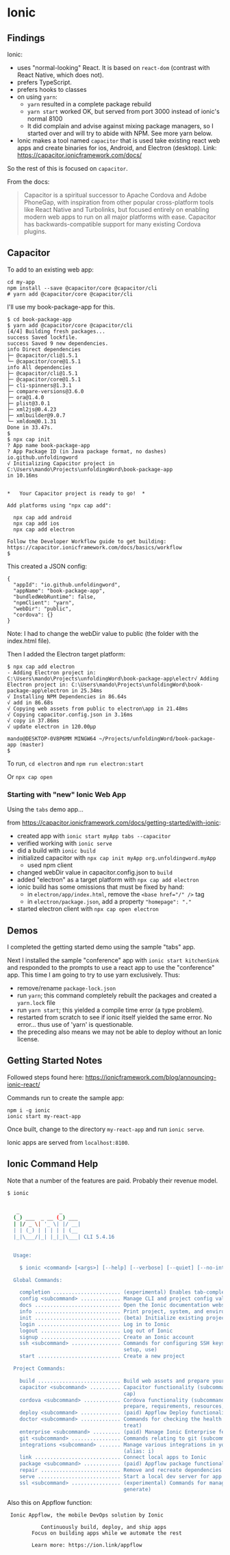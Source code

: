 # Ionic

## Findings

Ionic:
- uses "normal-looking" React. It is based on `react-dom` (contrast with React Native, which does not).
- prefers TypeScript.
- prefers hooks to classes
- on using `yarn`: 
    - `yarn` resulted in a complete package rebuild
    - `yarn start` worked OK, but served from port 3000 instead of ionic's normal 8100
    - It did complain and advise against mixing package managers, so I started over and will try to abide with NPM. See more yarn below.
- Ionic makes a tool named `capacitor` that is used take existing react web apps and create binaries for ios, Android, and Electron (desktop). Link: https://capacitor.ionicframework.com/docs/

So the rest of this is focused on `capacitor`.

From the docs:

>Capacitor is a spiritual successor to Apache Cordova and Adobe PhoneGap, with inspiration from other popular cross-platform tools like React Native and Turbolinks, but focused entirely on enabling modern web apps to run on all major platforms with ease. Capacitor has backwards-compatible support for many existing Cordova plugins.

## Capacitor

To add to an existing web app:
```
cd my-app
npm install --save @capacitor/core @capacitor/cli
# yarn add @capacitor/core @capacitor/cli
```

I'll use my book-package-app for this.

```
$ cd book-package-app
$ yarn add @capacitor/core @capacitor/cli
[4/4] Building fresh packages...
success Saved lockfile.
success Saved 9 new dependencies.
info Direct dependencies
├─ @capacitor/cli@1.5.1
└─ @capacitor/core@1.5.1
info All dependencies
├─ @capacitor/cli@1.5.1
├─ @capacitor/core@1.5.1
├─ cli-spinners@1.3.1
├─ compare-versions@3.6.0
├─ ora@1.4.0
├─ plist@3.0.1
├─ xml2js@0.4.23
├─ xmlbuilder@9.0.7
└─ xmldom@0.1.31
Done in 33.47s.
$
$ npx cap init
? App name book-package-app
? App Package ID (in Java package format, no dashes) io.github.unfoldingword
√ Initializing Capacitor project in C:\Users\mando\Projects\unfoldingWord\book-package-app 
in 10.16ms


*   Your Capacitor project is ready to go!  *

Add platforms using "npx cap add":

  npx cap add android
  npx cap add ios
  npx cap add electron

Follow the Developer Workflow guide to get building:
https://capacitor.ionicframework.com/docs/basics/workflow
$
```

This created a JSON config:
```
{
  "appId": "io.github.unfoldingword",
  "appName": "book-package-app",
  "bundledWebRuntime": false,
  "npmClient": "yarn",
  "webDir": "public",
  "cordova": {}
}
```

Note: I had to change the webDir value to public (the folder with the index.html file).

Then I added the Electron target platform:
```
$ npx cap add electron
- Adding Electron project in: C:\Users\mando\Projects\unfoldingWord\book-package-app\electr√ Adding Electron project in: C:\Users\mando\Projects\unfoldingWord\book-package-app\electron in 25.34ms
√ Installing NPM Dependencies in 86.64s
√ add in 86.68s
√ Copying web assets from public to electron\app in 21.48ms
√ Copying capacitor.config.json in 3.16ms
√ copy in 37.86ms
√ update electron in 120.00μp

mando@DESKTOP-0V8P6MM MINGW64 ~/Projects/unfoldingWord/book-package-app (master)
$
```

To run, `cd electron` and `npm run electron:start`

Or `npx cap open`


### Starting with "new" Ionic Web App

Using the `tabs` demo app...

from https://capacitor.ionicframework.com/docs/getting-started/with-ionic:
- created app with `ionic start myApp tabs --capacitor`
- verified working with `ionic serve`
- did a build with `ionic build`
- initialized capacitor with `npx cap init myApp org.unfoldingword.myApp`
  - used npm client
- changed webDir value in capacitor.config.json to `build`
- added "electron" as a target platform with `npx cap add electron`
- ionic build has some omissions that must be fixed by hand:
  - in `electron/app/index.html`, remove the `<base href="/" />` tag
  - in `electron/package.json`, add a property `"homepage": "."`
- started electron client with `npx cap open electron`


## Demos

I completed the getting started demo using the sample "tabs" app.

Next I installed the sample "conference" app with `ionic start kitchenSink` and responded to the prompts to use a react app to use the "conference" app. This time I am going to try to use yarn exclusively. Thus:
- remove/rename `package-lock.json`
- run `yarn`; this command completely rebuilt the packages and created a `yarn.lock` file
- run `yarn start`; this yielded a compile time error (a type problem).
- restarted from scratch to see if ionic itself yielded the same error. No error... thus use of 'yarn' is questionable.
- the preceding also means we may not be able to deploy without an Ionic license.

## Getting Started Notes

Followed steps found here: 
https://ionicframework.com/blog/announcing-ionic-react/

Commands run to create the sample app:
```
npm i -g ionic
ionic start my-react-app
```

Once built, change to the directory `my-react-app` and run `ionic serve`.

Ionic apps are served from `localhost:8100`.

## Ionic Command Help 

Note that a number of the features are paid. Probably their revenue model.

```sh
$ ionic


   _             _
  (_) ___  _ __ (_) ___
  | |/ _ \| '_ \| |/ __|
  | | (_) | | | | | (__
  |_|\___/|_| |_|_|\___| CLI 5.4.16


  Usage:

    $ ionic <command> [<args>] [--help] [--verbose] [--quiet] [--no-interactive] [--no-color] [--confirm] [options]        

  Global Commands:

    completion ...................... (experimental) Enables tab-completion for Ionic CLI commands.
    config <subcommand> ............. Manage CLI and project config values (subcommands: get, set, unset)
    docs ............................ Open the Ionic documentation website
    info ............................ Print project, system, and environment information
    init ............................ (beta) Initialize existing projects with Ionic
    login ........................... Log in to Ionic
    logout .......................... Log out of Ionic
    signup .......................... Create an Ionic account
    ssh <subcommand> ................ Commands for configuring SSH keys (subcommands: add, delete, generate, list,
                                      setup, use)
    start ........................... Create a new project

  Project Commands:

    build ........................... Build web assets and prepare your app for any platform targets
    capacitor <subcommand> .......... Capacitor functionality (subcommands: add, copy, open, run, sync, update) (alias:    
                                      cap)
    cordova <subcommand> ............ Cordova functionality (subcommands: build, compile, emulate, platform, plugin,       
                                      prepare, requirements, resources, run)
    deploy <subcommand> ............. (paid) Appflow Deploy functionality (subcommands: add, build)
    doctor <subcommand> ............. Commands for checking the health of your Ionic project (subcommands: check, list,    
                                      treat)
    enterprise <subcommand> ......... (paid) Manage Ionic Enterprise features (subcommands: register)
    git <subcommand> ................ Commands relating to git (subcommands: remote)
    integrations <subcommand> ....... Manage various integrations in your app (subcommands: disable, enable, list)
                                      (alias: i)
    link ............................ Connect local apps to Ionic
    package <subcommand> ............ (paid) Appflow package functionality (subcommands: build)
    repair .......................... Remove and recreate dependencies and generated files
    serve ........................... Start a local dev server for app dev/testing (alias: s)
    ssl <subcommand> ................ (experimental) Commands for managing SSL keys & certificates (subcommands:
                                      generate)
```

Also this on Appflow function:
```
 Ionic Appflow, the mobile DevOps solution by Ionic

           Continuously build, deploy, and ship apps
        Focus on building apps while we automate the rest

        Learn more: https://ion.link/appflow
```